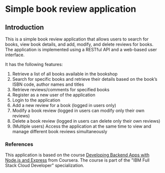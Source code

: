 # Simple book review application

## Introduction

This is a simple book review application that allows users to search for books, view book details, and add, modify, and delete reviews for books. The application is implemented using a RESTful API and a web-based user interface.

It has the following features:

1. Retrieve a list of all books available in the bookshop
2. Search for specific books and retrieve their details based on the book’s ISBN code, author names and titles
3. Retrieve reviews/comments for specified books
4. Register as a new user of the application
5. Login to the application
6. Add a new review for a book (logged in users only)
7. Modify a book review (logged in users can modify only their own reviews)
8. Delete a book review (logged in users can delete only their own reviews)
9. (Multiple users) Access the application at the same time to view and manage different book reviews simultaneously

### References

This application is based on the course [Developing Backend Apps with Node.js and Express](https://www.coursera.org/learn/developing-backend-apps-with-nodejs-and-express?specialization=ibm-full-stack-cloud-developer) from Coursera. The course is part of the "IBM Full Stack Cloud Developer" specialization.
